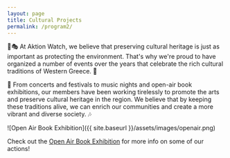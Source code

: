 ```yaml
---
layout: page
title: Cultural Projects
permalink: /program2/
---
```

🐾🎭 At Aktion Watch, we believe that preserving cultural heritage is just as important as protecting the environment. That's why we're proud to have organized a number of events over the years that celebrate the rich cultural traditions of Western Greece. 🎨

🎵 From concerts and festivals to music nights and open-air book exhibitions, our members have been working tirelessly to promote the arts and preserve cultural heritage in the region. We believe that by keeping these traditions alive, we can enrich our communities and create a more vibrant and diverse society. 🎶

![Open Air Book Exhibition]({{ site.baseurl }}/assets/images/openair.png)

Check out the [Open Air Book Exhibition](https://aktionwatch.github.io/openair) for more info on some of our actions!
